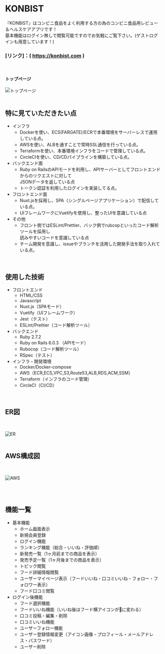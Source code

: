 # KONBIST
『KONBIST』はコンビニ食品をよく利用する方の為のコンビニ食品用レビュー＆ヘルスケアアプリです！  
 基本機能はログイン無しで閲覧可能ですのでお気軽にご覧下さい。(ゲストログインも用意しています！)  
### [リンク]：( https://konbist.com )  
<br>  

#### トップページ
![トップページ](https://konbist-image.s3-ap-northeast-1.amazonaws.com/images/top.png "トップ画像")  
<br>
## 特に見ていただきたい点
- インフラ
  - Dockerを使い、ECS(FARGATE)/ECRで本番環境をサーバーレスで運用している点。
  - AWSを使い、ALBを通すことで常時SSL通信を行っている点。
  - Terraformを使い、本番環境インフラをコードで管理している点。
  - CircleCIを使い、CD/CDパイプラインを構築している点。
- バックエンド面
  - Ruby on RailsのAPIモードを利用し、APIサーバーとしてフロントエンドからのリクエストに対して<br>JSONデータを返している点
  - トークン認証を利用したログインを実装してる点。
- フロントエンド面
  - Nuxt.jsを採用し、SPA（シングルページアプリケーション）で配信している点。
  - UIフレームワークにVuetifyを使用し、整ったUIを意識している点
- その他
  - フロント側ではESLint/Prettier、バック側でrubcopといったコード解析ツールを採用し<br>読みやすいコードを意識している点
  - チーム開発を意識し、issueやブランチを活用した開発手法を取り入れている点。

<br>

## 使用した技術
* フロントエンド  
  * HTML/CSS
  * Javascript
  * Nuxt.js（SPAモード）
  * Vuetify（UIフレームワーク）
  * Jest（テスト）
  * ESLint/Prettier（コード解析ツール）
* バックエンド  
  * Ruby 2.7.2
  * Ruby on Rails 6.0.3 （APIモード）
  * Rubocop（コード解析ツール）
  * RSpec（テスト）
* インフラ・開発環境  
  * Docker/Docker-compose
  * AWS（ECR,ECS,VPC,S3,Route53,ALB,RDS,ACM,SSM）
  * Terraform（インフラのコード管理）
  * CircleCI（CI/CD）

<br>

## ER図

<br>

![ER](https://konbist-image.s3-ap-northeast-1.amazonaws.com/images/ER1.png "ER図")  
<br>

## AWS構成図

<br>

![AWS](https://konbist-image.s3-ap-northeast-1.amazonaws.com/images/AWS.png "インフラ構成図")  
<br>

<br>

## 機能一覧
* 基本機能
  * ホーム画面表示
  * 新規会員登録
  * ログイン機能
  * ランキング機能（総合・いいね・評価順）
  * 新発売一覧（1ヶ月前までの商品を表示）
  * 発売予定一覧（1ヶ月後までの商品を表示）
  * トピック閲覧
  * フード詳細情報閲覧
  * ユーザーマイページ表示（フードいいね・口コミいいね・フォロー・フォロワー表示）
  * フード口コミ閲覧
* ログイン後機能
  * フード選択機能
  * フードいいね機能（いいね後はフード横アイコンが🍴に変わる）
  * 口コミ投稿・編集・削除
  * 口コミいいね機能
  * ユーザーフォロー機能
  * ユーザー登録情報変更（アイコン画像・プロフィール・メールアドレス・パスワード）
  * ユーザー削除



